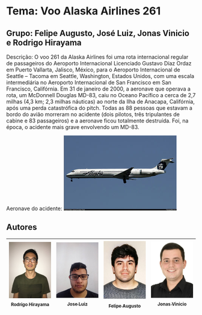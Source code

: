 # Tema: Voo Alaska Airlines 261

## Grupo: Felipe Augusto, José Luiz, Jonas Vinicio e Rodrigo Hirayama

Descrição: O voo 261 da Alaska Airlines foi uma rota internacional regular de passageiros do Aeroporto Internacional
Licenciado Gustavo Díaz Ordaz em Puerto Vallarta, Jalisco, México, para o Aeroporto Internacional de Seattle – Tacoma em Seattle, Washington, Estados Unidos, 
com uma escala intermediária no Aeroporto Internacional de San Francisco em San Francisco, Califórnia. Em 31 de janeiro de 2000, a aeronave que operava a rota, um McDonnell Douglas MD-83, 
caiu no Oceano Pacífico a cerca de 2,7 milhas (4,3 km; 2,3 milhas náuticas) ao norte da Ilha de Anacapa, Califórnia, após uma perda catastrófica do pitch. Todas as 88 pessoas que estavam
a bordo do avião morreram no acidente (dois pilotos, três tripulantes de cabine e 83 passageiros) e a aeronave ficou totalmente destruída. Foi, na época, o acidente mais grave envolvendo um MD-83.

Aeronave do acidente:
![alt text](https://github.com/rodrigohirayama/Trab-Informatica---Apresentacao/blob/main/MD83_guess.jpg)

## Autores


|  [<img src="https://github.com/rodrigohirayama/Trab-Informatica---Apresentacao/blob/main/Rodrigo%20Hirayama.JPG" width=115><br><sub>Rodrigo Hirayama</sub>](https://github.com/rodrigohirayama/Trab-Informatica---Apresentacao/blob/main/Rodrigo%20Hirayama.JPG) |  [<img src="https://github.com/rodrigohirayama/Trab-Informatica---Apresentacao/blob/main/Jose%20luiz.jpg" width=115><br><sub>Jose Luiz</sub>](https://github.com/rodrigohirayama/Trab-Informatica---Apresentacao/blob/main/Jose%20luiz.jpg) |  [<img src="https://github.com/rodrigohirayama/Trab-Informatica---Apresentacao/blob/main/Felipe_Augusto.jpg" width=115><br><sub>Felipe Augusto</sub>](https://github.com/rodrigohirayama/Trab-Informatica---Apresentacao/blob/main/Felipe_Augusto.jpg) |  [<img src="https://github.com/rodrigohirayama/Trab-Informatica---Apresentacao/blob/main/jonas.jpeg" width=115><br><sub>Jonas Vinicio</sub>](https://github.com/rodrigohirayama/Trab-Informatica---Apresentacao/blob/main/jonas.jpeg) |
| :---: | :---: | :---: | :---: |
